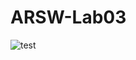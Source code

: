 # ARSW-Lab03








![test](https://user-images.githubusercontent.com/43153078/73946423-e8379200-48c3-11ea-932a-1091f7a35021.PNG)
